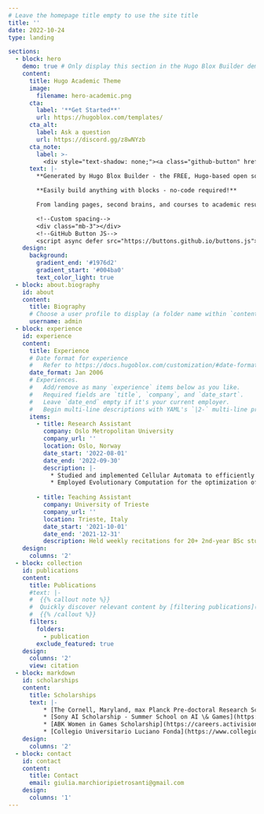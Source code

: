 ```yaml
---
# Leave the homepage title empty to use the site title
title: ''
date: 2022-10-24
type: landing

sections:
  - block: hero
    demo: true # Only display this section in the Hugo Blox Builder demo site
    content:
      title: Hugo Academic Theme
      image:
        filename: hero-academic.png
      cta:
        label: '**Get Started**'
        url: https://hugoblox.com/templates/
      cta_alt:
        label: Ask a question
        url: https://discord.gg/z8wNYzb
      cta_note:
        label: >-
          <div style="text-shadow: none;"><a class="github-button" href="https://github.com/HugoBlox/hugo-blox-builder" data-icon="octicon-star" data-size="large" data-show-count="true" aria-label="Star">Star Hugo Blox Builder</a></div><div style="text-shadow: none;"><a class="github-button" href="https://github.com/HugoBlox/theme-academic-cv" data-icon="octicon-star" data-size="large" data-show-count="true" aria-label="Star">Star the Academic template</a></div>
      text: |-
        **Generated by Hugo Blox Builder - the FREE, Hugo-based open source website builder trusted by 500,000+ sites.**

        **Easily build anything with blocks - no-code required!**

        From landing pages, second brains, and courses to academic resumés, conferences, and tech blogs.

        <!--Custom spacing-->
        <div class="mb-3"></div>
        <!--GitHub Button JS-->
        <script async defer src="https://buttons.github.io/buttons.js"></script>
    design:
      background:
        gradient_end: '#1976d2'
        gradient_start: '#004ba0'
        text_color_light: true
  - block: about.biography
    id: about
    content:
      title: Biography
      # Choose a user profile to display (a folder name within `content/authors/`)
      username: admin
  - block: experience
    id: experience
    content:
      title: Experience
      # Date format for experience
      #   Refer to https://docs.hugoblox.com/customization/#date-format
      date_format: Jan 2006
      # Experiences.
      #   Add/remove as many `experience` items below as you like.
      #   Required fields are `title`, `company`, and `date_start`.
      #   Leave `date_end` empty if it's your current employer.
      #   Begin multi-line descriptions with YAML's `|2-` multi-line prefix.
      items:
        - title: Research Assistant
          company: Oslo Metropolitan University
          company_url: ''
          location: Oslo, Norway
          date_start: '2022-08-01'
          date_end: '2022-09-30'
          description: |-
            * Studied and implemented Cellular Automata to efficiently model an unconventional fluid‑based computational system.
            * Employed Evolutionary Computation for the optimization of the Cellular Automata rules
        
        - title: Teaching Assistant
          company: University of Trieste
          company_url: ''
          location: Trieste, Italy
          date_start: '2021-10-01'
          date_end: '2021-12-31'
          description: Held weekly recitations for 20+ 2nd‑year BSc students in Computability, Complexity, and Logic (propositional logic, deductive systems, and first‑order‑logic).
    design:
      columns: '2'
  - block: collection
    id: publications
    content:
      title: Publications
      #text: |-
      #  {{% callout note %}}
      #  Quickly discover relevant content by [filtering publications](./publication/).
      #  {{% /callout %}}
      filters:
        folders:
          - publication
        exclude_featured: true
    design:
      columns: '2'
      view: citation
  - block: markdown
    id: scholarships
    content:
      title: Scholarships
      text: |-
          * [The Cornell, Maryland, max Planck Pre-doctoral Research School](https://cmmrs.mpi-sws.org/), August 2023
          * [Sony AI Scholarship - Summer School on AI \& Games](https://school.gameaibook.org/2022-school/#:~:text=For%20the%20fourth%20International%20Summer,techniques%20in%20and%20for%20games.), August 2022
          * [ABK Women in Games Scholarship](https://careers.activisionblizzard.com/abkinclusioningames), March 2022
          * [Collegio Universitario Luciano Fonda](https://www.collegiofonda.it/), October 2020 - September 2022
    design:
      columns: '2'
  - block: contact
    id: contact
    content:
      title: Contact
      email: giulia.marchioripietrosanti@gmail.com
    design:
      columns: '1'
---
```

